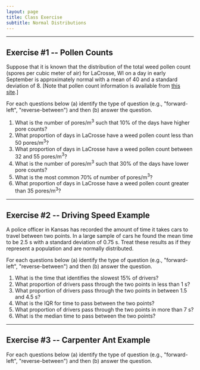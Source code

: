 ```yaml
---
layout: page
title: Class Exercise
subtitle: Normal Distributions
---
```


----

## Exercise #1 -- Pollen Counts
Suppose that it is known that the distribution of the total weed pollen count (spores per cubic meter of air) for LaCrosse, WI on a day in early September is approximately normal with a mean of 40 and a standard deviation of 8.  [Note that pollen count information is available from [this site](http://www.aaaai.org/nab/index.cfm?p=allergenreport&stationid=28).]

For each questions below (a) identify the type of question (e.g., "forward-left", "reverse-between") and then (b) answer the question.

1. What is the number of pores/m$^3$ such that 10% of the days have higher pore counts?
1. What proportion of days in LaCrosse have a weed pollen count less than 50 pores/m$^3$?
1. What proportion of days in LaCrosse have a weed pollen count between 32 and 55 pores/m$^3$?
1. What is the number of pores/m$^3$ such that 30% of the days have lower pore counts?
1. What is the most common 70% of number of pores/m$^3$?
1. What proportion of days in LaCrosse have a weed pollen count greater than 35 pores/m$^3$?

----

## Exercise #2 -- Driving Speed Example
A police officer in Kansas has recorded the amount of time it takes cars to travel between two points.  In a large sample of cars he found the mean time to be 2.5 s with a standard deviation of 0.75 s.  Treat these results as if they represent a population and are normally distributed.

For each questions below (a) identify the type of question (e.g., "forward-left", "reverse-between") and then (b) answer the question.

1. What is the time that identifies the slowest 15% of drivers?
1. What proportion of drivers pass through the two points in less than 1 s?
1. What proportion of drivers pass through the two points in between 1.5 and 4.5 s?
1. What is the IQR for time to pass between the two points?
1. What proportion of drivers pass through the two points in more than 7 s?
1. What is the median time to pass between the two points?

----

## Exercise #3 -- Carpenter Ant Example

For each questions below (a) identify the type of question (e.g., "forward-left", "reverse-between") and then (b) answer the question.
